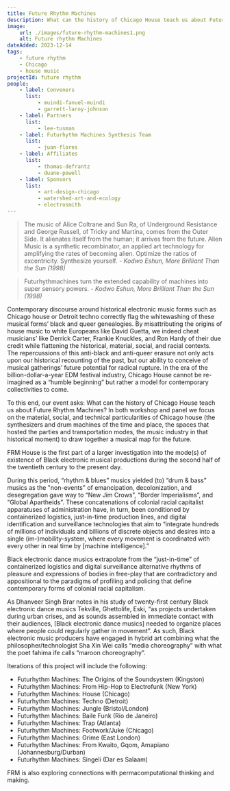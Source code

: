 ```yaml
---
title: Future Rhythm Machines
description: What can the history of Chicago House teach us about Future Rhythm Machines? In both workshop and panel we focus on the material, social, and technical particularities of Chicago house (the synthesizers and drum machines of the time and place, the spaces that hosted the parties and transportation modes, the music industry in that historical moment) to draw together a musical map for the future.
image:
    url: ./images/future-rhythm-machines1.png
    alt: Future rhythm Machines
dateAdded: 2023-12-14
tags:
    - future rhythm
    - Chicago
    - house music
projectId: future rhythm
people:
    - label: Conveners
      list:
          - muindi-fanuel-muindi
          - garrett-laroy-johnson
    - label: Partners
      list:
          - lee-tusman
    - label: Futurhythm Machines Synthesis Team
      list:
          - juan-flores
    - label: Affiliates
      list:
          - thomas-defrantz
          - duane-powell
    - label: Sponsors
      list:
          - art-design-chicago
          - watershed-art-and-ecology
          - electrosmith
---
```


> The music of Alice Coltrane and Sun Ra, of Underground Resistance and George Russell, of Tricky and Martina, comes from the Outer Side. It alienates itself from the human; it arrives from the future. Alien Music is a synthetic recombinator, an applied art technology for amplifying the rates of becoming alien. Optimize the ratios of excentricity. Synthesize yourself.
> <cite> - Kodwo Eshun, _More Brilliant Than the Sun_ (1998)</cite>

> Futurhythmachines turn the extended capability of machines into super sensory powers.
> <cite> - Kodwo Eshun, _More Brilliant Than the Sun_ (1998)</cite>

Contemporary discourse around historical electronic music forms such as Chicago house or Detroit techno correctly flag the whitewashing of these musical forms’ black and queer genealogies. By misattributing the origins of house music to white Europeans like David Guetta, we indeed cheat musicians’ like Derrick Carter, Frankie Knuckles, and Ron Hardy of their due credit while flattening the historical, material, social, and racial contexts. The repercussions of this anti-black and anti-queer erasure not only acts upon our historical recounting of the past, but our ability to conceive of musical gatherings’ future potential for radical rupture. In the era of the billion-dollar-a-year EDM festival industry, Chicago House cannot be re-imagined as a “humble beginning” but rather a model for contemporary collectivities to come.

To this end, our event asks: What can the history of Chicago House teach us about Future Rhythm Machines? In both workshop and panel we focus on the material, social, and technical particularities of Chicago house (the synthesizers and drum machines of the time and place, the spaces that hosted the parties and transportation modes, the music industry in that historical moment) to draw together a musical map for the future.

FRM:House is the first part of a larger investigation into the mode(s) of existence of Black electronic musical productions during the second half of the twentieth century to the present day.

During this period, “rhythm & blues” musics yielded (to) “drum & bass” musics as the "non-events" of emancipation, decolonization, and desegregation gave way to “New Jim Crows”, “Border Imperialisms”, and “Global Apartheids”. These concatenations of colonial racial capitalist apparatuses of administration have, in turn, been conditioned by containerized logistics, just-in-time production lines, and digital identification and surveillance technologies that aim to “integrate hundreds of millions of individuals and billions of discrete objects and desires into a single (im-)mobility-system, where every movement is coordinated with every other in real time by [machine intelligence].”

Black electronic dance musics extrapolate from the “just-in-time” of containerized logistics and digital surveillance alternative rhythms of pleasure and expressions of bodies in free-play that are contradictory and appositional to the paradigms of profiling and policing that define contemporary forms of colonial racial capitalism.

As Dhanveer Singh Brar notes in his study of twenty-first century Black electronic dance musics Tekville, Ghettolife, Eski, “as projects undertaken during urban crises, and as sounds assembled in immediate contact with their audiences, [Black electronic dance musics] needed to organize places where people could regularly gather in movement”. As such, Black electronic music producers have engaged in hybrid art combining what the philosopher/technologist Sha Xin Wei calls “media choreography” with what the poet fahima ife calls “maroon choreography”.

Iterations of this project will include the following:

-   Futurhythm Machines: The Origins of the Soundsystem (Kingston)
-   Futurhythm Machines: From Hip-Hop to Electrofunk (New York)
-   Futurhythm Machines: House (Chicago)
-   Futurhythm Machines: Techno (Detroit)
-   Futurhythm Machines: Jungle (Bristol/London)
-   Futurhythm Machines: Baile Funk (Rio de Janeiro)
-   Futurhythm Machines: Trap (Atlanta)
-   Futurhythm Machines: Footwork/Juke (Chicago)
-   Futurhythm Machines: Grime (East London)
-   Futurhythm Machines: From Kwaito, Gqom, Amapiano (Johannesburg/Durban)
-   Futurhythm Machines: Singeli (Dar es Salaam)

FRM is also exploring connections with permacomputational thinking and making.
